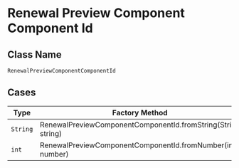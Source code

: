 
# Renewal Preview Component Component Id

## Class Name

`RenewalPreviewComponentComponentId`

## Cases

| Type | Factory Method |
|  --- | --- |
| `String` | RenewalPreviewComponentComponentId.fromString(String string) |
| `int` | RenewalPreviewComponentComponentId.fromNumber(int number) |

